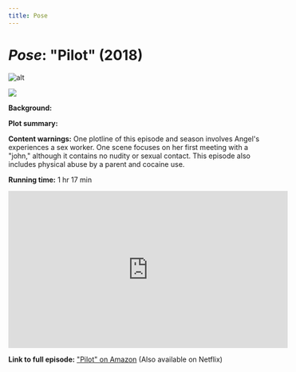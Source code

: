 ```yaml
---
title: Pose
---
```

# *Pose*: "Pilot" (2018)

![alt](https://cdn.cinematerial.com/p/297x/78e0qhjg/pose-movie-poster-md.jpg?v=1539966578)

<a href="https://cdn.cinematerial.com/p/297x/78e0qhjg/pose-movie-poster-md.jpg?v=1539966578">
<img src="https://cdn.cinematerial.com/p/297x/78e0qhjg/pose-movie-poster-md.jpg?v=1539966578" class="poster">
</a>

**Background:**

**Plot summary:**

**Content warnings:** One plotline of this episode and season involves Angel's experiences a sex worker. One scene focuses on her first meeting with a "john," although it contains no nudity or sexual contact. This episode also includes physical abuse by a parent and cocaine use.

**Running time:** 1 hr 17 min

<div class="video-container">
<iframe width="560" height="315" src="https://www.youtube.com/embed/_t4YuPXdLZw" frameborder="0" allow="accelerometer; autoplay; clipboard-write; encrypted-media; gyroscope; picture-in-picture" allowfullscreen></iframe>
</div>

**Link to full episode:** ["Pilot" on Amazon](https://www.amazon.com/gp/video/detail/B07D4RLKRD/ref=atv_dp_season_select_s1) (Also available on Netflix)
